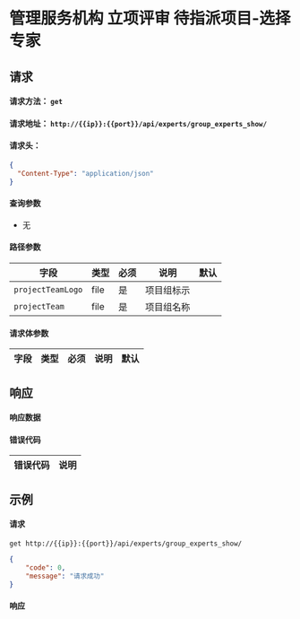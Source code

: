 # 管理服务机构 立项评审 待指派项目-选择专家

## 请求

#### 请求方法： `get`

#### 请求地址： `http://{{ip}}:{{port}}/api/experts/group_experts_show/`

#### 请求头：

```json
{
  "Content-Type": "application/json"
}
```

#### 查询参数

* 无

#### 路径参数

| 字段               | 类型   | 必须 | 说明                           | 默认 |
| ------------------ | ------ | ---- | ------------------------------ | ---- |
| `projectTeamLogo`             | file | 是   | 项目组标示                       |      |
| `projectTeam`             | file | 是   | 项目组名称                       |      |


#### 请求体参数

| 字段               | 类型   | 必须 | 说明                           | 默认 |
| ------------------ | ------ | ---- | ------------------------------ | ---- |



## 响应

#### 响应数据

#### 错误代码

| 错误代码 | 说明             |
| -------- | ---------------- |



## 示例

#### 请求

`get http://{{ip}}:{{port}}/api/experts/group_experts_show/`
```json
{
	"code": 0,
	"message": "请求成功"
}
```

#### 响应

```json

```

